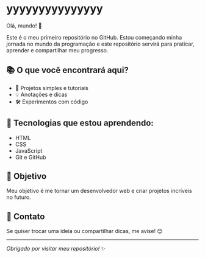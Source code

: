 # yyyyyyyyyyyyyyy
 
Olá, mundo! 👋
 
Este é o meu primeiro repositório no GitHub. Estou começando minha jornada no mundo da programação e este repositório servirá para praticar, aprender e compartilhar meu progresso.
 
## 📚 O que você encontrará aqui?
 
- 📝 Projetos simples e tutoriais
- 💡 Anotações e dicas
- 🛠 Experimentos com código

## 🌱 Tecnologias que estou aprendendo:
 
- HTML
- CSS
- JavaScript
- Git e GitHub

## 🎯 Objetivo
 
Meu objetivo é me tornar um desenvolvedor web e criar projetos incríveis no futuro.
 
## 💬 Contato
 
Se quiser trocar uma ideia ou compartilhar dicas, me avise! 😊
 
---
 
*Obrigado por visitar meu repositório!* ✨